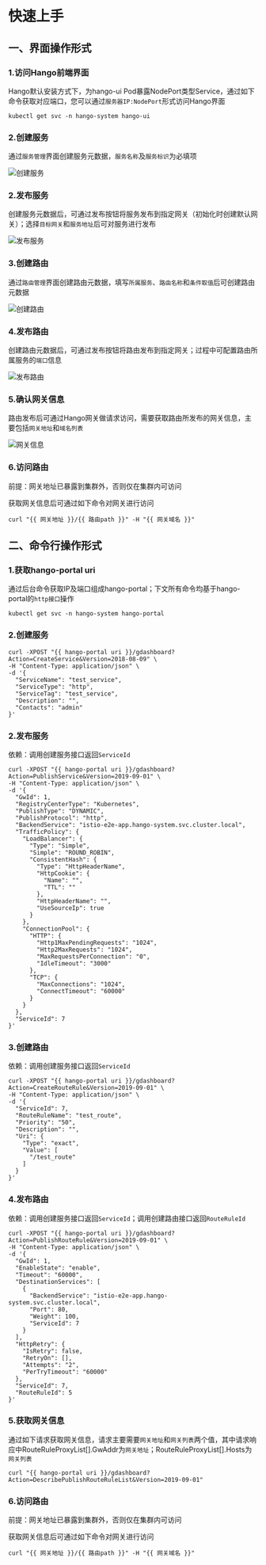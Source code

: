 # 快速上手

## 一、界面操作形式

### 1.访问Hango前端界面

Hango默认安装方式下，为hango-ui Pod暴露NodePort类型Service，通过如下命令获取对应端口，您可以通过`服务器IP:NodePort`形式访问Hango界面
```shell
kubectl get svc -n hango-system hango-ui
```
### 2.创建服务

通过`服务管理`界面创建服务元数据，`服务名称`及`服务标识`为必填项

![创建服务](../imgs/start_创建服务.png)

### 2.发布服务

创建服务元数据后，可通过发布按钮将服务发布到指定网关（初始化时创建默认网关）；选择`目标网关`和`服务地址`后可对服务进行发布

![发布服务](../imgs/start_发布服务.png)


### 3.创建路由

通过`路由管理`界面创建路由元数据，填写`所属服务`、`路由名称`和`条件取值`后可创建路由元数据

![创建路由](../imgs/start_创建路由.png)

### 4.发布路由

创建路由元数据后，可通过发布按钮将路由发布到指定网关；过程中可配置路由所属服务的`端口`信息

![发布路由](../imgs/start_发布路由.png)

### 5.确认网关信息

路由发布后可通过Hango网关做请求访问，需要获取路由所发布的网关信息，主要包括`网关地址`和`域名列表`

![网关信息](../imgs/start_默认网关.png)

### 6.访问路由

前提：网关地址已暴露到集群外，否则仅在集群内可访问

获取网关信息后可通过如下命令对网关进行访问

```shell
curl "{{ 网关地址 }}/{{ 路由path }}" -H "{{ 网关域名 }}"
```

## 二、命令行操作形式

### 1.获取hango-portal uri

通过后台命令获取IP及端口组成hango-portal；下文所有命令均基于hango-portal的`http接口`操作
```shell
kubectl get svc -n hango-system hango-portal
```

### 2.创建服务

```shell
curl -XPOST "{{ hango-portal uri }}/gdashboard?Action=CreateService&Version=2018-08-09" \
-H "Content-Type: application/json" \
-d '{
  "ServiceName": "test_service",
  "ServiceType": "http",
  "ServiceTag": "test_service",
  "Description": "",
  "Contacts": "admin"
}'
```

### 2.发布服务
依赖：调用创建服务接口返回`ServiceId`
```shell
curl -XPOST "{{ hango-portal uri }}/gdashboard?Action=PublishService&Version=2019-09-01" \
-H "Content-Type: application/json" \
-d '{
  "GwId": 1,
  "RegistryCenterType": "Kubernetes",
  "PublishType": "DYNAMIC",
  "PublishProtocol": "http",
  "BackendService": "istio-e2e-app.hango-system.svc.cluster.local",
  "TrafficPolicy": {
    "LoadBalancer": {
      "Type": "Simple",
      "Simple": "ROUND_ROBIN",
      "ConsistentHash": {
        "Type": "HttpHeaderName",
        "HttpCookie": {
          "Name": "",
          "TTL": ""
        },
        "HttpHeaderName": "",
        "UseSourceIp": true
      }
    },
    "ConnectionPool": {
      "HTTP": {
        "Http1MaxPendingRequests": "1024",
        "Http2MaxRequests": "1024",
        "MaxRequestsPerConnection": "0",
        "IdleTimeout": "3000"
      },
      "TCP": {
        "MaxConnections": "1024",
        "ConnectTimeout": "60000"
      }
    }
  },
  "ServiceId": 7
}'
```
### 3.创建路由
依赖：调用创建服务接口返回`ServiceId`
```shell
curl -XPOST "{{ hango-portal uri }}/gdashboard?Action=CreateRouteRule&Version=2019-09-01" \
-H "Content-Type: application/json" \
-d '{
  "ServiceId": 7,
  "RouteRuleName": "test_route",
  "Priority": "50",
  "Description": "",
  "Uri": {
    "Type": "exact",
    "Value": [
      "/test_route"
    ]
  }
}'
```
### 4.发布路由
依赖：调用创建服务接口返回`ServiceId`；调用创建路由接口返回`RouteRuleId`
```shell
curl -XPOST "{{ hango-portal uri }}/gdashboard?Action=PublishRouteRule&Version=2019-09-01" \
-H "Content-Type: application/json" \
-d '{
  "GwId": 1,
  "EnableState": "enable",
  "Timeout": "60000",
  "DestinationServices": [
    {
      "BackendService": "istio-e2e-app.hango-system.svc.cluster.local",
      "Port": 80,
      "Weight": 100,
      "ServiceId": 7
    }
  ],
  "HttpRetry": {
    "IsRetry": false,
    "RetryOn": [],
    "Attempts": "2",
    "PerTryTimeout": "60000"
  },
  "ServiceId": 7,
  "RouteRuleId": 5
}'
```

### 5.获取网关信息

通过如下请求获取网关信息，请求主要需要`网关地址`和`网关列表`两个值，其中请求响应中RouteRuleProxyList[].GwAddr为`网关地址`；RouteRuleProxyList[].Hosts为`网关列表`

```shell
curl "{{ hango-portal uri }}/gdashboard?Action=DescribePublishRouteRuleList&Version=2019-09-01"
```

### 6.访问路由

前提：网关地址已暴露到集群外，否则仅在集群内可访问

获取网关信息后可通过如下命令对网关进行访问

```shell
curl "{{ 网关地址 }}/{{ 路由path }}" -H "{{ 网关域名 }}"
```